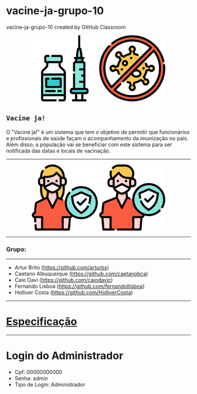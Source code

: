 # vacine-ja-grupo-10
vacine-ja-grupo-10 created by GitHub Classroom

<p  align="center">
     <img  src="./img/030-drug.svg"  heigth="80"  width="180"/>
     <img  src="./img/001-anti virus.svg"  heigth="80"  width="180"/>
<p/>

## **`Vacine ja!`**
O "Vacine ja!" é um sistema que tem o objetivo de permitir que funcionários e profissionais de saúde façam o acompanhamento da imunização no país. Além disso, a população vai se beneficiar com este sistema para ser notificada das datas e locais de vacinação.

---
<p  align="center">
     <img  src="./img/014-immunity.svg"  heigth="80"  width="180"/>
     <img  src="./img/013-immunity.svg"  heigth="80"  width="180"/>
<p/>

---
### Grupo:
---
* Artur Brito (https://github.com/arturbs)
* Caetano Albuquerque (https://github.com/caetanobca)
* Caio Davi (https://github.com/caiodavic)
* Fernando Lisboa (https://github.com/fernandollisboa)
* Holliver Costa (https://github.com/HolliverCosta)

---
# [Especificação](https://docs.google.com/document/d/1rzK3t730M2SYpK3b8HmLQiCY7dAGeePDxXKbn6Xqjmk/edit?usp=sharing)

---
# Login do Administrador
- Cpf: 00000000000
- Senha: admin
- Tipo de Login: Administrador


